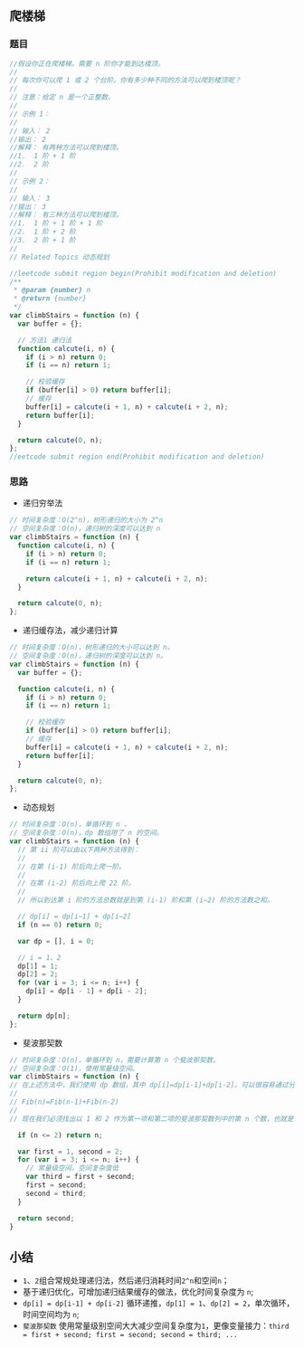 ## 爬楼梯

### 题目
```javascript
//假设你正在爬楼梯。需要 n 阶你才能到达楼顶。
//
// 每次你可以爬 1 或 2 个台阶。你有多少种不同的方法可以爬到楼顶呢？
//
// 注意：给定 n 是一个正整数。
//
// 示例 1：
//
// 输入： 2
//输出： 2
//解释： 有两种方法可以爬到楼顶。
//1.  1 阶 + 1 阶
//2.  2 阶
//
// 示例 2：
//
// 输入： 3
//输出： 3
//解释： 有三种方法可以爬到楼顶。
//1.  1 阶 + 1 阶 + 1 阶
//2.  1 阶 + 2 阶
//3.  2 阶 + 1 阶
//
// Related Topics 动态规划

//leetcode submit region begin(Prohibit modification and deletion)
/**
 * @param {number} n
 * @return {number}
 */
var climbStairs = function (n) {
  var buffer = {};

  // 方法1 递归法
  function calcute(i, n) {
    if (i > n) return 0;
    if (i == n) return 1;

    // 校验缓存
    if (buffer[i] > 0) return buffer[i];
    // 缓存
    buffer[i] = calcute(i + 1, n) + calcute(i + 2, n);
    return buffer[i];
  }

  return calcute(0, n);
};
//eetcode submit region end(Prohibit modification and deletion)
```

### 思路
- 递归穷举法
```javascript
// 时间复杂度：O(2^n)，树形递归的大小为 2^n
// 空间复杂度：O(n)，递归树的深度可以达到 n 
var climbStairs = function (n) {
  function calcute(i, n) {
    if (i > n) return 0;
    if (i == n) return 1;

    return calcute(i + 1, n) + calcute(i + 2, n);
  }

  return calcute(0, n);
};
```

- 递归缓存法，减少递归计算
```javascript
// 时间复杂度：O(n)，树形递归的大小可以达到 n。
// 空间复杂度：O(n)，递归树的深度可以达到 n。
var climbStairs = function (n) {
  var buffer = {};

  function calcute(i, n) {
    if (i > n) return 0;
    if (i == n) return 1;

    // 校验缓存
    if (buffer[i] > 0) return buffer[i];
    // 缓存
    buffer[i] = calcute(i + 1, n) + calcute(i + 2, n);
    return buffer[i];
  }

  return calcute(0, n);
};
```

- 动态规划
```javascript
// 时间复杂度：O(n)，单循环到 n 。
// 空间复杂度：O(n)，dp 数组用了 n 的空间。
var climbStairs = function (n) {
  // 第 ii 阶可以由以下两种方法得到：
  //
  // 在第 (i-1) 阶后向上爬一阶。
  //
  // 在第 (i-2) 阶后向上爬 22 阶。
  //
  // 所以到达第 i 阶的方法总数就是到第 (i-1) 阶和第 (i−2) 阶的方法数之和。

  // dp[i] = dp[i−1] + dp[i−2]
  if (n == 0) return 0;

  var dp = [], i = 0;

  // i = 1、2
  dp[1] = 1;
  dp[2] = 2;
  for (var i = 3; i <= n; i++) {
    dp[i] = dp[i - 1] + dp[i - 2];
  }

  return dp[n];
};
```

- 斐波那契数
```javascript
// 时间复杂度：O(n)，单循环到 n，需要计算第 n 个斐波那契数。
// 空间复杂度：O(1)，使用常量级空间。
var climbStairs = function (n) {
// 在上述方法中，我们使用 dp 数组，其中 dp[i]=dp[i-1]+dp[i-2]。可以很容易通过分析得出 dp[i] 其实就是第 i 个斐波那契数。
//
// Fib(n)=Fib(n-1)+Fib(n-2)
//
// 现在我们必须找出以 1 和 2 作为第一项和第二项的斐波那契数列中的第 n 个数，也就是说 Fib(1)=1 且 Fib(2)=2

  if (n <= 2) return n;

  var first = 1, second = 2;
  for (var i = 3; i <= n; i++) {
    // 常量级空间，空间复杂度低
    var third = first + second;
    first = second;
    second = third;
  }

  return second;
}
```

## 小结
- `1`、`2`组合常规处理递归法，然后递归消耗时间`2^n`和空间`n`；
- 基于递归优化，可增加递归结果缓存的做法，优化时间复杂度为 `n`;
- `dp[i] = dp[i-1] + dp[i-2]` 循环递推，`dp[1] = 1`、`dp[2] = 2`，单次循环，时间空间均为 `n`;
- `斐波那契数` 使用常量级别空间大大减少空间复杂度为`1`，更像变量接力：`third = first + second; first = second; second = third; ...`
